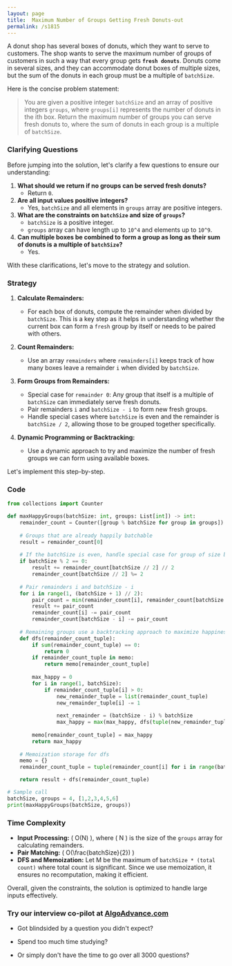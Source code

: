 ```yaml
---
layout: page
title:  Maximum Number of Groups Getting Fresh Donuts-out
permalink: /s1815
---
```


A donut shop has several boxes of donuts, which they want to serve to customers. The shop wants to serve the maximum number of groups of customers in such a way that every group gets **`fresh donuts`**. Donuts come in several sizes, and they can accommodate donut boxes of multiple sizes, but the sum of the donuts in each group must be a multiple of `batchSize`.

Here is the concise problem statement:
> You are given a positive integer `batchSize` and an array of positive integers `groups`, where `groups[i]` represents the number of donuts in the ith box. Return the maximum number of groups you can serve fresh donuts to, where the sum of donuts in each group is a multiple of `batchSize`.

### Clarifying Questions

Before jumping into the solution, let's clarify a few questions to ensure our understanding:
1. **What should we return if no groups can be served fresh donuts?**
   - Return `0`.
2. **Are all input values positive integers?**
   - Yes, `batchSize` and all elements in `groups` array are positive integers.
3. **What are the constraints on `batchSize` and size of `groups`?**
   - `batchSize` is a positive integer.
   - `groups` array can have length up to `10^4` and elements up to `10^9`.
4. **Can multiple boxes be combined to form a group as long as their sum of donuts is a multiple of `batchSize`?**
   - Yes.

With these clarifications, let's move to the strategy and solution.

### Strategy

1. **Calculate Remainders:** 
   - For each box of donuts, compute the remainder when divided by `batchSize`. This is a key step as it helps in understanding whether the current box can form a `fresh` group by itself or needs to be paired with others.
  
2. **Count Remainders:**
   - Use an array `remainders` where `remainders[i]` keeps track of how many boxes leave a remainder `i` when divided by `batchSize`.
  
3. **Form Groups from Remainders:**
   - Special case for `remainder 0`: Any group that itself is a multiple of `batchSize` can immediately serve fresh donuts.
   - Pair remainders `i` and `batchSize - i` to form new fresh groups.
   - Handle special cases where `batchSize` is even and the remainder is `batchSize / 2`, allowing those to be grouped together specifically.
  
4. **Dynamic Programming or Backtracking:**
   - Use a dynamic approach to try and maximize the number of fresh groups we can form using available boxes.

Let's implement this step-by-step.

### Code

```python
from collections import Counter

def maxHappyGroups(batchSize: int, groups: List[int]) -> int:
    remainder_count = Counter([group % batchSize for group in groups])
    
    # Groups that are already happily batchable
    result = remainder_count[0]
    
    # If the batchSize is even, handle special case for group of size batchSize // 2
    if batchSize % 2 == 0:
        result += remainder_count[batchSize // 2] // 2
        remainder_count[batchSize // 2] %= 2
    
    # Pair remainders i and batchSize - i
    for i in range(1, (batchSize + 1) // 2):
        pair_count = min(remainder_count[i], remainder_count[batchSize - i])
        result += pair_count
        remainder_count[i] -= pair_count
        remainder_count[batchSize - i] -= pair_count
    
    # Remaining groups use a backtracking approach to maximize happiness
    def dfs(remainder_count_tuple):
        if sum(remainder_count_tuple) == 0:
            return 0
        if remainder_count_tuple in memo:
            return memo[remainder_count_tuple]
        
        max_happy = 0
        for i in range(1, batchSize):
            if remainder_count_tuple[i] > 0:
                new_remainder_tuple = list(remainder_count_tuple)
                new_remainder_tuple[i] -= 1
                
                next_remainder = (batchSize - i) % batchSize
                max_happy = max(max_happy, dfs(tuple(new_remainder_tuple)) + (1 if next_remainder == 0 else 0))
        
        memo[remainder_count_tuple] = max_happy
        return max_happy
    
    # Memoization storage for dfs
    memo = {}
    remainder_count_tuple = tuple(remainder_count[i] for i in range(batchSize))

    return result + dfs(remainder_count_tuple)

# Sample call
batchSize, groups = 4, [1,2,3,4,5,6]
print(maxHappyGroups(batchSize, groups))
```

### Time Complexity

- **Input Processing:** \( O(N) \), where \( N \) is the size of the `groups` array for calculating remainders.
- **Pair Matching:** \( O(\frac{batchSize}{2}) \)
- **DFS and Memoization:** Let M be the maximum of `batchSize * (total count)` where total count is significant. Since we use memoization, it ensures no recomputation, making it efficient.

Overall, given the constraints, the solution is optimized to handle large inputs effectively.


### Try our interview co-pilot at [AlgoAdvance.com](https://algoAdvance.com)

- Got blindsided by a question you didn't expect?

- Spend too much time studying?

- Or simply don't have the time to go over all 3000 questions?

